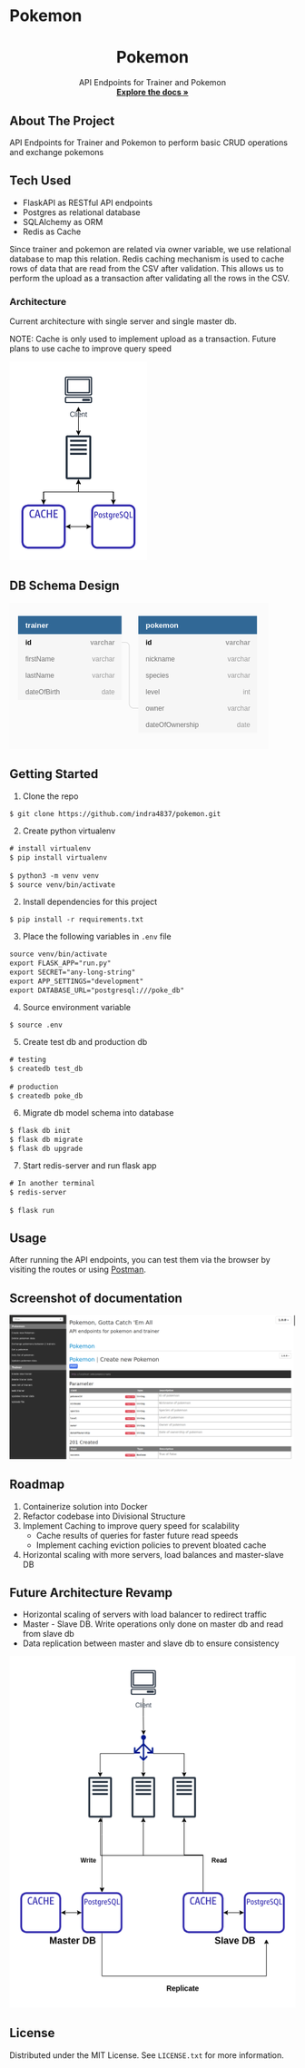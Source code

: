 # Pokemon

<div id="top"></div>
<h1 align="center">Pokemon</h3>

  <p align="center">
    API Endpoints for Trainer and Pokemon
    <br />
    <a href="./docs/index.html"><strong>Explore the docs »</strong></a>
</div>

<!-- ABOUT THE PROJECT -->

## About The Project

API Endpoints for Trainer and Pokemon to perform basic CRUD operations and exchange pokemons

## Tech Used

- FlaskAPI as RESTful API endpoints
- Postgres as relational database
- SQLAlchemy as ORM
- Redis as Cache

Since trainer and pokemon are related via owner variable, we use relational database to map this relation. Redis caching mechanism is used to cache rows of data that are read from the CSV after validation. This allows us to perform the upload as a transaction after validating all the rows in the CSV.

### Architecture

Current architecture with single server and single master db.

NOTE: Cache is only used to implement upload as a transaction. Future plans to use cache to improve query speed

![Arch](images/systemArch.png)

## DB Schema Design

![Screenshot](images/dbSchema.png)

<!-- GETTING STARTED -->

## Getting Started

1. Clone the repo

```
$ git clone https://github.com/indra4837/pokemon.git

```

2. Create python virtualenv

```
# install virtualenv
$ pip install virtualenv

$ python3 -m venv venv
$ source venv/bin/activate
```

2. Install dependencies for this project

```
$ pip install -r requirements.txt
```

3. Place the following variables in `.env` file

```
source venv/bin/activate
export FLASK_APP="run.py"
export SECRET="any-long-string"
export APP_SETTINGS="development"
export DATABASE_URL="postgresql:///poke_db"
```

4. Source environment variable

```
$ source .env
```

5. Create test db and production db

```
# testing
$ createdb test_db

# production
$ createdb poke_db
```

6. Migrate db model schema into database

```
$ flask db init
$ flask db migrate
$ flask db upgrade
```

7. Start redis-server and run flask app

```
# In another terminal
$ redis-server

$ flask run
```

<!-- USAGE EXAMPLES -->

## Usage

After running the API endpoints, you can test them via the browser by visiting the routes or using [Postman](http://postman.com).

## Screenshot of documentation

![Screenshot](images/documentation.png)

<!-- ROADMAP -->

## Roadmap

1. Containerize solution into Docker
2. Refactor codebase into Divisional Structure
3. Implement Caching to improve query speed for scalability
    * Cache results of queries for faster future read speeds
    * Implement caching eviction policies to prevent bloated cache
4. Horizontal scaling with more servers, load balances and master-slave DB

## Future Architecture Revamp

<!-- ### Back of envolope calculation

- Max 1GB file size for each upload transaction
- 1 million DAU with 10 queries / day
- Queries / day: 1x10<sup>7</sup> queries
- Peak / day: 2x10<sup>7</sup> queries -->


- Horizontal scaling of servers with load balancer to redirect traffic
- Master - Slave DB. Write operations only done on master db and read from slave db
- Data replication between master and slave db to ensure consistency

![Arch](images/systemArchFuture.png)

<!-- LICENSE -->

## License

Distributed under the MIT License. See `LICENSE.txt` for more information.
